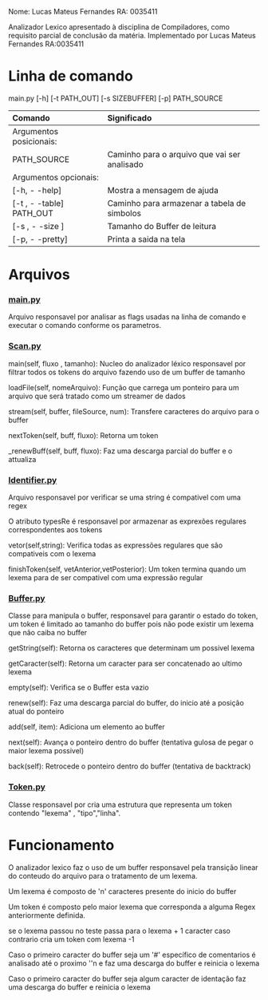 Nome: Lucas Mateus Fernandes
RA: 0035411

Analizador Lexico apresentado à disciplina de Compiladores, como
requisito parcial de conclusão da matéria. Implementado por Lucas
Mateus Fernandes RA:0035411

# Linha de comando

main.py [-h] [-t PATH_OUT] [-s SIZEBUFFER] [-p] PATH_SOURCE


| Comando                             | Significado                                   |
|:------------------------------------|:----------------------------------------------|
| Argumentos posicionais:             |                                               |
| PATH_SOURCE                         | Caminho para o arquivo que vai ser  analisado |
| Argumentos opcionais:               |                                               |
|[\-h, \- \-help]                     | Mostra a mensagem de ajuda                    |
|[\-t , \- \-table] PATH_OUT          | Caminho para armazenar a tabela de simbolos   |
|[\-s , \- \-size ]                   | Tamanho do Buffer de leitura                  |
|[\-p, \- \-pretty]                   | Printa a saida na tela                        |

# Arquivos

### [main.py](./Lexico/main.py)

Arquivo responsavel por analisar as flags usadas na linha de comando e executar o comando conforme os parametros.


### [Scan.py](./Lexico/Scan.py)

main(self, fluxo , tamanho):
Nucleo do analizador léxico responsavel por filtrar todos os tokens do arquivo<fluxo> fazendo uso de um buffer de tamanho <tamanho>


loadFile(self, nomeArquivo):
Função que carrega um ponteiro para um arquivo que será tratado como um streamer de dados 

stream(self, buffer, fileSource, num):
Transfere <num> caracteres do arquivo <fileSource> para o buffer <buffer>

nextToken(self, buff, fluxo):
Retorna um token

_renewBuff(self, buff, fluxo):
Faz uma descarga parcial do buffer e o attualiza 


### [Identifier.py](./Lexico/Identifier.py)

Arquivo responsavel por verificar se uma string é compativel com uma regex

O atributo typesRe é responsavel por armazenar as exprexões regulares correspondentes aos tokens 

vetor(self,string):
Verifica todas as expressões regulares que são compativeis com o lexema <string>

finishToken(self, vetAnterior,vetPosterior):
Um token termina quando um lexema para de ser compativel com uma expressão regular


### [Buffer.py](./Lexico/Buffer.py ) 

Classe para manipula o buffer, responsavel para garantir o estado do token, um token é limitado ao tamanho do buffer pois não pode existir um lexema que não caiba no buffer

getString(self):
Retorna os caracteres que determinam um possivel lexema

getCaracter(self):
Retorna um caracter para ser concatenado ao ultimo lexema

empty(self):
Verifica se o Buffer esta vazio

renew(self):
Faz uma descarga parcial do buffer, do inicio até a posição atual do ponteiro

add(self, item):
Adiciona um elemento ao buffer

next(self):
Avança o ponteiro dentro do buffer (tentativa gulosa de pegar o maior lexema possivel)

back(self):
Retrocede o ponteiro dentro do buffer (tentativa de backtrack)


### [Token.py](./Lexico/Token.py)
Classe responsavel por cria uma estrutura que representa um token contendo "lexema" , "tipo","linha".

# Funcionamento
O analizador lexico faz o uso de um buffer responsavel pela transição linear do conteudo do arquivo para o tratamento de um lexema.

Um lexema é composto de 'n' caracteres presente do inicio do buffer

Um token é composto pelo maior lexema que corresponda a alguma Regex anteriormente definida.

se o lexema passou no teste passa para o lexema + 1 caracter caso contrario cria um token com   lexema -1

Caso o primeiro caracter do buffer seja um '#' específico de comentarios é analisado até o proximo '\'n e faz uma descarga do buffer e reinicia o lexema

Caso o primeiro caracter do buffer seja algum caracter de identação faz uma descarga do buffer e reinicia o lexema